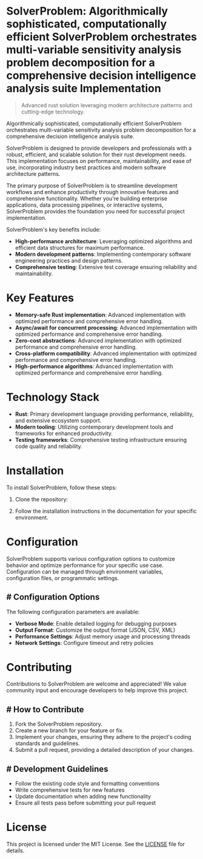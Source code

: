 <!-- fallback_SolverProblem_20250805060847_86957 -->

# SolverProblem: Algorithmically sophisticated, computationally efficient SolverProblem orchestrates multi-variable sensitivity analysis problem decomposition for a comprehensive decision intelligence analysis suite Implementation
> Advanced rust solution leveraging modern architecture patterns and cutting-edge technology.

Algorithmically sophisticated, computationally efficient SolverProblem orchestrates multi-variable sensitivity analysis problem decomposition for a comprehensive decision intelligence analysis suite.

SolverProblem is designed to provide developers and professionals with a robust, efficient, and scalable solution for their rust development needs. This implementation focuses on performance, maintainability, and ease of use, incorporating industry best practices and modern software architecture patterns.

The primary purpose of SolverProblem is to streamline development workflows and enhance productivity through innovative features and comprehensive functionality. Whether you're building enterprise applications, data processing pipelines, or interactive systems, SolverProblem provides the foundation you need for successful project implementation.

SolverProblem's key benefits include:

* **High-performance architecture**: Leveraging optimized algorithms and efficient data structures for maximum performance.
* **Modern development patterns**: Implementing contemporary software engineering practices and design patterns.
* **Comprehensive testing**: Extensive test coverage ensuring reliability and maintainability.

# Key Features

* **Memory-safe Rust implementation**: Advanced implementation with optimized performance and comprehensive error handling.
* **Async/await for concurrent processing**: Advanced implementation with optimized performance and comprehensive error handling.
* **Zero-cost abstractions**: Advanced implementation with optimized performance and comprehensive error handling.
* **Cross-platform compatibility**: Advanced implementation with optimized performance and comprehensive error handling.
* **High-performance algorithms**: Advanced implementation with optimized performance and comprehensive error handling.

# Technology Stack

* **Rust**: Primary development language providing performance, reliability, and extensive ecosystem support.
* **Modern tooling**: Utilizing contemporary development tools and frameworks for enhanced productivity.
* **Testing frameworks**: Comprehensive testing infrastructure ensuring code quality and reliability.

# Installation

To install SolverProblem, follow these steps:

1. Clone the repository:


2. Follow the installation instructions in the documentation for your specific environment.

# Configuration

SolverProblem supports various configuration options to customize behavior and optimize performance for your specific use case. Configuration can be managed through environment variables, configuration files, or programmatic settings.

## # Configuration Options

The following configuration parameters are available:

* **Verbose Mode**: Enable detailed logging for debugging purposes
* **Output Format**: Customize the output format (JSON, CSV, XML)
* **Performance Settings**: Adjust memory usage and processing threads
* **Network Settings**: Configure timeout and retry policies

# Contributing

Contributions to SolverProblem are welcome and appreciated! We value community input and encourage developers to help improve this project.

## # How to Contribute

1. Fork the SolverProblem repository.
2. Create a new branch for your feature or fix.
3. Implement your changes, ensuring they adhere to the project's coding standards and guidelines.
4. Submit a pull request, providing a detailed description of your changes.

## # Development Guidelines

* Follow the existing code style and formatting conventions
* Write comprehensive tests for new features
* Update documentation when adding new functionality
* Ensure all tests pass before submitting your pull request

# License

This project is licensed under the MIT License. See the [LICENSE](https://github.com/coralnws/SolverProblem/blob/main/LICENSE) file for details.
